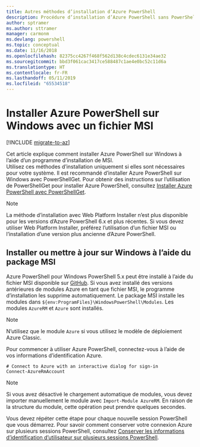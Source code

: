 ```yaml
---
title: Autres méthodes d’installation d’Azure PowerShell
description: Procédure d’installation d’Azure PowerShell sans PowerShellGet à l’aide d’un fichier MSI
author: sptramer
ms.author: sttramer
manager: carmonm
ms.devlang: powershell
ms.topic: conceptual
ms.date: 11/16/2018
ms.openlocfilehash: 82375cc4267f468f562d138c4cdec6131e34ae32
ms.sourcegitcommit: bbd3f061cac3417ce588487c1ae4e0bc52c11d6a
ms.translationtype: HT
ms.contentlocale: fr-FR
ms.lasthandoff: 05/11/2019
ms.locfileid: "65534518"
---
```

# <a name="install-azure-powershell-on-windows-with-msi"></a>Installer Azure PowerShell sur Windows avec un fichier MSI

[!INCLUDE [migrate-to-az](../includes/migrate-to-az.md)]

Cet article explique comment installer Azure PowerShell sur Windows à l’aide d’un programme d’installation de MSI.  
Utilisez ces méthodes d’installation uniquement si elles sont nécessaires pour votre système. Il est recommandé d’installer Azure PowerShell sur Windows avec PowerShellGet. Pour obtenir des instructions sur l’utilisation de PowerShellGet pour installer Azure PowerShell, consultez [Installer Azure PowerShell avec PowerShellGet](install-azurerm-ps.md).

> [!NOTE]
> La méthode d’installation avec Web Platform Installer n’est plus disponible pour les versions d’Azure PowerShell 6.x et plus récentes. Si vous devez utiliser Web Platform Installer, préférez l’utilisation d’un fichier MSI ou l’installation d’une version plus ancienne d’Azure PowerShell.

## <a name="install-or-update-on-windows-using-the-msi-package"></a>Installer ou mettre à jour sur Windows à l’aide du package MSI

Azure PowerShell pour Windows PowerShell 5.x peut être installé à l’aide du fichier MSI disponible sur [GitHub](https://github.com/Azure/azure-powershell/releases/tag/v6.13.1-November2018). Si vous avez installé des versions antérieures de modules Azure en tant que fichier MSI, le programme d’installation les supprime automatiquement. Le package MSI installe les modules dans `${env:ProgramFiles}\WindowsPowerShell\Modules`. Les modules `AzureRM` et `Azure` sont installés.

> [!NOTE]
> N’utilisez que le module `Azure` si vous utilisez le modèle de déploiement Azure Classic.

Pour commencer à utiliser Azure PowerShell, connectez-vous à l’aide de vos informations d’identification Azure.

```powershell-interactive
# Connect to Azure with an interactive dialog for sign-in
Connect-AzureRmAccount
```

> [!NOTE]
>
> Si vous avez désactivé le chargement automatique de modules, vous devez importer manuellement le module avec `Import-Module AzureRM`. En raison de la structure du module, cette opération peut prendre quelques secondes.

Vous devez répéter cette étape pour chaque nouvelle session PowerShell que vous démarrez. Pour savoir comment conserver votre connexion Azure sur plusieurs sessions PowerShell, consultez [Conserver les informations d’identification d’utilisateur sur plusieurs sessions PowerShell](context-persistence.md).
